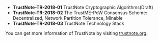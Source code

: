 - **TrustNote-TR-2018-01** TrustNote Cryptographic Algorithms(Draft)
- **TrustNote-TR-2018-02** The TrustME-PoW Consensus Scheme: Decentralized, Network Partition Tolerance, Minable
- **TrustNote-TR-2018-03** TrustNote Technology Stack 

You can get more information of TrustNote by visiting [trustnote.org](https://trustnote.org).
